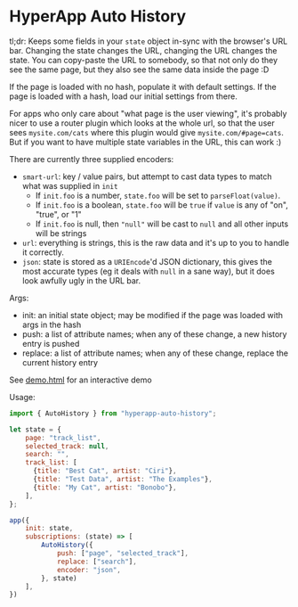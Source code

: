 HyperApp Auto History
=====================

tl;dr: Keeps some fields in your `state` object in-sync with the browser's
URL bar. Changing the state changes the URL, changing the URL changes the
state. You can copy-paste the URL to somebody, so that not only do they see
the same page, but they also see the same data inside the page :D

If the page is loaded with no hash, populate it with default settings. If
the page is loaded with a hash, load our initial settings from there.

For apps who only care about "what page is the user viewing", it's probably
nicer to use a router plugin which looks at the whole url, so that the user
sees `mysite.com/cats` where this plugin would give `mysite.com/#page=cats`.
But if you want to have multiple state variables in the URL, this can work :)

There are currently three supplied encoders:

- `smart-url`: key / value pairs, but attempt to cast data types to match
  what was supplied in `init`
  - If `init.foo` is a number, `state.foo` will be set to `parseFloat(value)`.
  - If `init.foo` is a boolean, `state.foo` will be `true` if `value` is
    any of "on", "true", or "1"
  - If `init.foo` is null, then `"null"` will be cast to `null` and all other
    inputs will be strings
- `url`: everything is strings, this is the raw data and it's up to you to
  handle it correctly.
- `json`: state is stored as a `URIEncode`'d JSON dictionary, this gives the
  most accurate types (eg it deals with `null` in a sane way), but it does look
  awfully ugly in the URL bar.

Args:

* init: an initial state object; may be modified if
  the page was loaded with args in the hash
* push: a list of attribute names; when any of these
  change, a new history entry is pushed
* replace: a list of attribute names; when any of these
  change, replace the current history entry

See [demo.html](demo.html) for an interactive demo

Usage:

```js
import { AutoHistory } from "hyperapp-auto-history";

let state = {
    page: "track_list",
    selected_track: null,
    search: "",
    track_list: [
      {title: "Best Cat", artist: "Ciri"},
      {title: "Test Data", artist: "The Examples"},
      {title: "My Cat", artist: "Bonobo"},
    ],
};

app({
    init: state,
    subscriptions: (state) => [
        AutoHistory({
            push: ["page", "selected_track"],
            replace: ["search"],
            encoder: "json",
        }, state)
    ],
})
```
